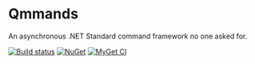# Qmmands
An asynchronous .NET Standard command framework no one asked for.

[![Build status](https://ci.appveyor.com/api/projects/status/s4plxkt0isqpm7mo?svg=true)](https://ci.appveyor.com/project/Quahu/qmmands)
[![NuGet](https://img.shields.io/nuget/v/Qmmands.svg)](https://www.nuget.org/packages/Qmmands/)
[![MyGet CI](https://img.shields.io/myget/qmmands/v/Qmmands.svg)](http://myget.org/gallery/qmmands)
